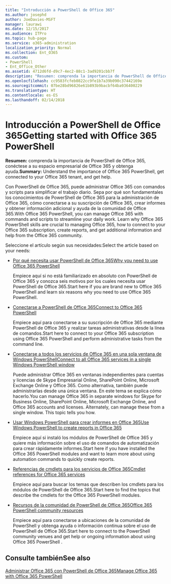 ```yaml
---
title: "Introducción a PowerShell de Office 365"
ms.author: josephd
author: JoeDavies-MSFT
manager: laurawi
ms.date: 12/15/2017
ms.audience: ITPro
ms.topic: hub-page
ms.service: o365-administration
localization_priority: Normal
ms.collection: Ent_O365
ms.custom:
- PowerShell
- Ent_Office_Other
ms.assetid: 4712d6fd-d9c7-4ec2-88c1-3ad9201cbb7f
description: "Resumen: comprenda la importancia de PowerShell de Office 365, conéctese a su espacio empresarial de Office 365 y obtenga ayuda."
ms.openlocfilehash: cc9583fcfeb0822cc9fe1b7a39b090c37442169e
ms.sourcegitcommit: 07be28bd96826e61b893b9bacbf64ba936400229
ms.translationtype: HT
ms.contentlocale: es-ES
ms.lasthandoff: 02/14/2018
---
```

# <a name="getting-started-with-office-365-powershell"></a><span data-ttu-id="2c644-103">Introducción a PowerShell de Office 365</span><span class="sxs-lookup"><span data-stu-id="2c644-103">Getting started with Office 365 PowerShell</span></span>

 <span data-ttu-id="2c644-104">**Resumen:** comprenda la importancia de PowerShell de Office 365, conéctese a su espacio empresarial de Office 365 y obtenga ayuda.</span><span class="sxs-lookup"><span data-stu-id="2c644-104">**Summary:** Understand the importance of Office 365 PowerShell, get connected to your Office 365 tenant, and get help.</span></span>
  
<span data-ttu-id="2c644-p101">Con PowerShell de Office 365, puede administrar Office 365 con comandos y scripts para simplificar el trabajo diario. Sepa por qué son fundamentales los conocimientos de PowerShell de Office 365 para la administración de Office 365, cómo conectarse a su suscripción de Office 365, crear informes y obtener información adicional y ayuda de la comunidad de Office 365.</span><span class="sxs-lookup"><span data-stu-id="2c644-p101">With Office 365 PowerShell, you can manage Office 365 with commands and scripts to streamline your daily work. Learn why Office 365 PowerShell skills are crucial to managing Office 365, how to connect to your Office 365 subscription, create reports, and get additional information and help from the Office 365 community.</span></span>
  
<span data-ttu-id="2c644-107">Seleccione el artículo según sus necesidades:</span><span class="sxs-lookup"><span data-stu-id="2c644-107">Select the article based on your needs:</span></span>
  
- [<span data-ttu-id="2c644-108">Por qué necesita usar PowerShell de Office 365</span><span class="sxs-lookup"><span data-stu-id="2c644-108">Why you need to use Office 365 PowerShell</span></span>](why-you-need-to-use-office-365-powershell.md)
    
    <span data-ttu-id="2c644-109">Empiece aquí si no está familiarizado en absoluto con PowerShell de Office 365 y conozca seis motivos por los cuales necesita usar PowerShell de Office 365.</span><span class="sxs-lookup"><span data-stu-id="2c644-109">Start here if you are brand new to Office 365 PowerShell and learn six reasons why you need to use Office 365 PowerShell.</span></span> 
    
- [<span data-ttu-id="2c644-110">Conectarse a PowerShell de Office 365</span><span class="sxs-lookup"><span data-stu-id="2c644-110">Connect to Office 365 PowerShell</span></span>](connect-to-office-365-powershell.md)
    
    <span data-ttu-id="2c644-111">Empiece aquí para conectarse a su suscripción de Office 365 mediante PowerShell de Office 365 y realizar tareas administrativas desde la línea de comandos.</span><span class="sxs-lookup"><span data-stu-id="2c644-111">Start here to connect to your Office 365 subscription using Office 365 PowerShell and perform administrative tasks from the command line.</span></span>
    
- [<span data-ttu-id="2c644-112">Conectarse a todos los servicios de Office 365 en una sola ventana de Windows PowerShell</span><span class="sxs-lookup"><span data-stu-id="2c644-112">Connect to all Office 365 services in a single Windows PowerShell window</span></span>](connect-to-all-office-365-services-in-a-single-windows-powershell-window.md)
    
    <span data-ttu-id="2c644-p102">Puede administrar Office 365 en ventanas independientes para cuentas y licencias de Skype Empresarial Online, SharePoint Online, Microsoft Exchange Online y Office 365. Como alternativa, también puede administrarlas desde una única ventana. En este tema se explica cómo hacerlo.</span><span class="sxs-lookup"><span data-stu-id="2c644-p102">You can manage Office 365 in separate windows for Skype for Business Online, SharePoint Online, Microsoft Exchange Online, and Office 365 accounts and licenses. Alternately, can manage these from a single window. This topic tells you how.</span></span>
    
- [<span data-ttu-id="2c644-116">Usar Windows PowerShell para crear informes en Office 365</span><span class="sxs-lookup"><span data-stu-id="2c644-116">Use Windows PowerShell to create reports in Office 365</span></span>](use-windows-powershell-to-create-reports-in-office-365.md)
    
    <span data-ttu-id="2c644-117">Empiece aquí si instaló los módulos de PowerShell de Office 365 y quiere más información sobre el uso de comandos de automatización para crear rápidamente informes.</span><span class="sxs-lookup"><span data-stu-id="2c644-117">Start here if you have installed the Office 365 PowerShell modules and want to learn more about using automation commands to quickly create reports.</span></span> 
    
- [<span data-ttu-id="2c644-118">Referencias de cmdlets para los servicios de Office 365</span><span class="sxs-lookup"><span data-stu-id="2c644-118">Cmdlet references for Office 365 services</span></span>](cmdlet-references-for-office-365-services.md)
    
    <span data-ttu-id="2c644-119">Empiece aquí para buscar los temas que describen los cmdlets para los módulos de PowerShell de Office 365.</span><span class="sxs-lookup"><span data-stu-id="2c644-119">Start here to find the topics that describe the cmdlets for the Office 365 PowerShell modules.</span></span>
    
- [<span data-ttu-id="2c644-120">Recursos de la comunidad de PowerShell de Office 365</span><span class="sxs-lookup"><span data-stu-id="2c644-120">Office 365 PowerShell community resources</span></span>](office-365-powershell-community-resources.md)
    
    <span data-ttu-id="2c644-121">Empiece aquí para conectarse a ubicaciones de la comunidad de PowerShell y obtenga ayuda o información continua sobre el uso de PowerShell de Office 365.</span><span class="sxs-lookup"><span data-stu-id="2c644-121">Start here to connect to the PowerShell community venues and get help or ongoing information about using Office 365 PowerShell .</span></span>
    
## <a name="see-also"></a><span data-ttu-id="2c644-122">Consulte también</span><span class="sxs-lookup"><span data-stu-id="2c644-122">See also</span></span>

#### 

[<span data-ttu-id="2c644-123">Administrar Office 365 con PowerShell de Office 365</span><span class="sxs-lookup"><span data-stu-id="2c644-123">Manage Office 365 with Office 365 PowerShell</span></span>](manage-office-365-with-office-365-powershell.md)

